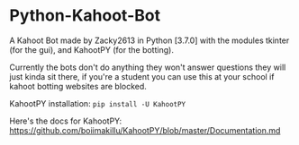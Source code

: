 # Python-Kahoot-Bot
A Kahoot Bot made by Zacky2613 in Python [3.7.0] with the modules tkinter (for the gui), and KahootPY (for the botting).

Currently the bots don't do anything they won't answer questions they will just kinda sit there, if you're a student you can use this at your school if kahoot botting websites are blocked.
      

KahootPY installation: `pip install -U KahootPY`

Here's the docs for KahootPY: https://github.com/boiimakillu/KahootPY/blob/master/Documentation.md
